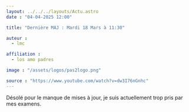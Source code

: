 ```yaml
---
layout: ../../../layouts/Actu.astro
date : "04-04-2025 12:00"

title: "Dernière MAJ : Mardi 18 Mars à 11:30"

auteur :
  - lmc

affiliation :
  - los amo padres

image : "/assets/logos/pas2logo.png"

source : "https://www.youtube.com/watch?v=dw3I76nGnhc"
---
```


Désolé pour le manque de mises à jour, je suis actuellement trop pris par mes examens.